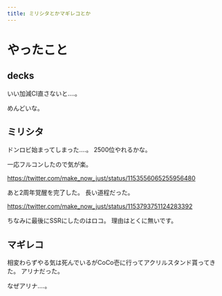 ```yaml
---
title: ミリシタとかマギレコとか
---
```


# やったこと

## decks

いい加減CI直さないと‥‥。

めんどいな。

## ミリシタ

ドンロビ始まってしまった‥‥。
2500位やれるかな。

一応フルコンしたので気が楽。

https://twitter.com/make_now_just/status/1153556065255956480

あと2周年覚醒を完了した。
長い道程だった。

https://twitter.com/make_now_just/status/1153793751124283392

ちなみに最後にSSRにしたのはロコ。
理由はとくに無いです。

## マギレコ

相変わらずやる気は死んでいるがCoCo壱に行ってアクリルスタンド貰ってきた。
アリナだった。

なぜアリナ‥‥。
